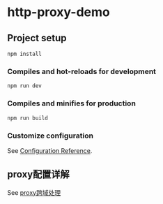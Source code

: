 # http-proxy-demo

## Project setup
```
npm install
```

### Compiles and hot-reloads for development
```
npm run dev
```

### Compiles and minifies for production
```
npm run build
```

### Customize configuration
See [Configuration Reference](https://cli.vuejs.org/config/).


##  proxy配置详解
See [proxy跨域处理](https://blog.csdn.net/qq_38998250/article/details/114974471)
